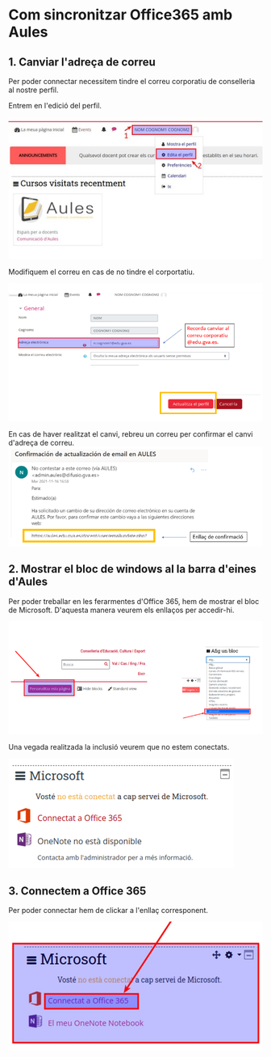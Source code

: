 # Com sincronitzar Office365 amb Aules
## 1. Canviar l'adreça de correu
Per poder connectar necessitem tindre el correu corporatiu de conselleria al nostre perfil. 

Entrem en l'edició del perfil. 

![](./images_sincro/editar_perfil.jpeg) 
 
Modifiquem el correu en cas de no tindre el corportatiu. 

![](./images_sincro/canvi_mail.png)

En cas de haver realitzat el canvi, rebreu un correu per confirmar el canvi d'adreça de correu.
![](./images_sincro/confirmar_mail.png)


## 2. Mostrar el bloc de windows al la barra d'eines d'Aules

Per poder treballar en les ferarmentes d'Office 365, hem de mostrar el bloc de Microsoft. D'aquesta manera veurem els enllaços per accedir-hi. 

![](./images_sincro/personalitzar_barra.png)

Una vegada realitzada la inclusió veurem que no estem conectats. 

![](./images_sincro/no_sincro.png)

## 3. Connectem a Office 365

Per poder connectar hem de clickar a  l'enllaç corresponent. 

![](./images_sincro/premer_connecta.jpeg)

